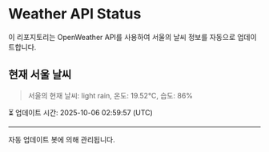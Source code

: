 
# Weather API Status

이 리포지토리는 OpenWeather API를 사용하여 서울의 날씨 정보를 자동으로 업데이트합니다.

## 현재 서울 날씨
> 서울의 현재 날씨: light rain, 온도: 19.52°C, 습도: 86%

⏳ 업데이트 시간: 2025-10-06 02:59:57 (UTC)

---
자동 업데이트 봇에 의해 관리됩니다.
